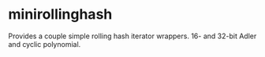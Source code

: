 # minirollinghash

Provides a couple simple rolling hash iterator wrappers.
16- and 32-bit Adler and cyclic polynomial.